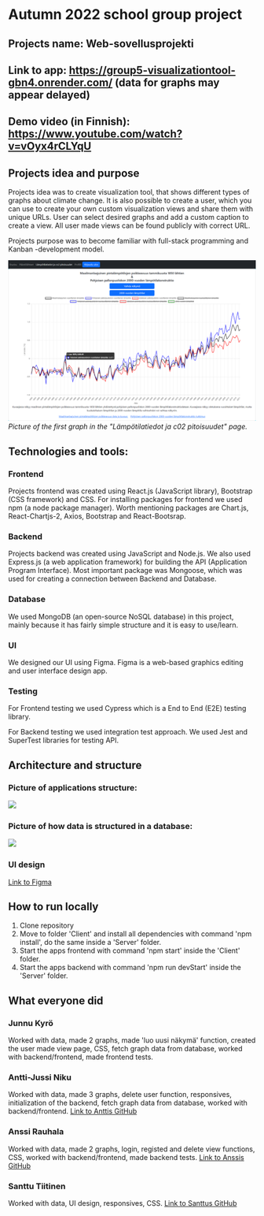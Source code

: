 # Autumn 2022 school group project

## Projects name: Web-sovellusprojekti

## Link to app: https://group5-visualizationtool-gbn4.onrender.com/ (data for graphs may appear delayed)

## Demo video (in Finnish): https://www.youtube.com/watch?v=vOyx4rCLYqU

## Projects idea and purpose
Projects idea was to create visualization tool, that shows different types of graphs about climate change. It is also possible to create a user, which you can use to create your own custom visualization views and share them with unique URLs. User can select desired graphs and add a custom caption to create a view. All user made views can be found publicly with correct URL.

Projects purpose was to become familiar with full-stack programming and Kanban -development model.

![](Client/src/assets/Kuvaaja1.png)
*Picture of the first graph in the "Lämpötilatiedot ja c02 pitoisuudet" page.*

## Technologies and tools: 

### Frontend

Projects frontend was created using React.js (JavaScript library), Bootstrap (CSS framework) and CSS. For installing packages for frontend we used npm (a node package manager). Worth mentioning packages are Chart.js, React-Chartjs-2, Axios, Bootstrap and React-Bootsrap.

### Backend

Projects backend was created using JavaScript and Node.js. We also used Express.js (a web application framework) for building the API (Application Program Interface). Most important package was Mongoose, which was used for creating a connection between Backend and Database.

### Database

We used MongoDB (an open-source NoSQL database) in this project, mainly because it has fairly simple structure and it is easy to use/learn.

### UI

We designed our UI using Figma. Figma is a web-based graphics editing and user interface design app.

### Testing

For Frontend testing we used Cypress which is a End to End (E2E) testing library.

For Backend testing we used integration test approach. We used Jest and SuperTest libraries for testing API.

## Architecture and structure

### Picture of applications structure:
![](Client/src/assets/Arkkitehtuuri.png)

### Picture of how data is structured in a database:
![](Client/src/assets/Tietokanta1.png)

### UI design
[Link to Figma](https://www.figma.com/file/tXrYVw573jIBt49oBs0tLg/Group5?node-id=0%3A1)

## How to run locally

1. Clone repository
2. Move to folder 'Client' and install all dependencies with command 'npm install', do the same inside a 'Server' folder.
3. Start the apps frontend with command 'npm start' inside the 'Client' folder.
4. Start the apps backend with command 'npm run devStart' inside the 'Server' folder.

## What everyone did

### Junnu Kyrö
Worked with data, made 2 graphs, made 'luo uusi näkymä' function, created the user made view page, CSS, fetch graph data from database, worked with backend/frontend, made frontend tests.

### Antti-Jussi Niku
Worked with data, made 3 graphs, delete user function, responsives, initialization of the backend, fetch graph data from database, worked with backend/frontend.
[Link to Anttis GitHub](https://github.com/ArunJ0)

### Anssi Rauhala
Worked with data, made 2 graphs, login, registed and delete view functions, CSS, worked with backend/frontend, made backend tests.
[Link to Anssis GitHub](https://github.com/luris123)

### Santtu Tiitinen
Worked with data, UI design, responsives, CSS.
[Link to Santtus GitHub](https://github.com/santtutiitinen)
